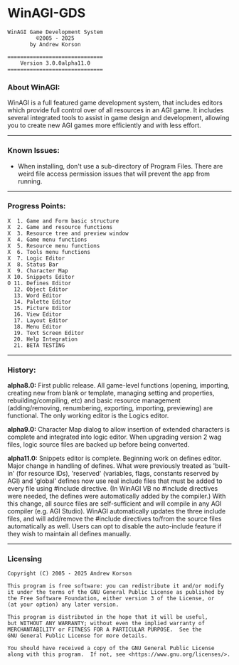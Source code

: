 
# WinAGI-GDS

    WinAGI Game Development System
             ©2005 - 2025
           by Andrew Korson
    
    ==============================                                   
        Version 3.0.0alpha11.0
    ==============================


### About WinAGI:  

WinAGI is a full featured game development system, that includes editors which provide full control over of all resources in an AGI game. It includes several integrated tools to assist in game design and development, allowing you to create new AGI games more efficiently and with less effort. 

---
  
  
### Known Issues:  

 - When installing, don't use a sub-directory of Program Files. There are weird file access permission issues that will prevent the app from running.

---
  
  
### Progress Points:  

    X  1. Game and Form basic structure
    X  2. Game and resource functions
    X  3. Resource tree and preview window
    X  4. Game menu functions
    X  5. Resource menu functions
    X  6. Tools menu functions
    X  7. Logic Editor
    X  8. Status Bar
    X  9. Character Map
    X 10. Snippets Editor
    O 11. Defines Editor
      12. Object Editor
      13. Word Editor
      14. Palette Editor
      15. Picture Editor
      16. View Editor
      17. Layout Editor
      18. Menu Editor
      19. Text Screen Editor
      20. Help Integration
      21. BETA TESTING

---

  
### History:  

**alpha8.0:** First public release. All game-level functions (opening, importing, creating new from blank or template, managing setting and properties, rebuilding/compiling, etc) and basic resource management (adding/removing, renumbering, exporting, importing, previewing) are functional. The only working editor is the Logics editor.  
  
  
**alpha9.0:** Character Map dialog to allow insertion of extended characters is complete and integrated into logic editor. When upgrading version 2 wag files, logic source files are backed up before being converted.  
  
  
**alpha11.0:** Snippets editor is complete. Beginning work on defines editor. Major change in handling of defines. What were previously treated as 'built-in' (for resource IDs), 'reserved' (variables, flags, constants reserved by AGI) and 'global' defines now use real include files that must be added to every file using #include directive. (In WinAGI VB no #include directives were needed, the defines were automatically added by the compiler.) With this change, all source files are self-sufficient and will compile in any AGI compiler (e.g. AGI Studio). WinAGI automatically updates the three include files, and will add/remove the #include directives to/from the source files automatically as well. Users can opt to disable the auto-include feature if they wish to maintain all defines manually.  

---

### Licensing

    Copyright (C) 2005 - 2025 Andrew Korson

    This program is free software: you can redistribute it and/or modify
    it under the terms of the GNU General Public License as published by
    the Free Software Foundation, either version 3 of the License, or
    (at your option) any later version.

    This program is distributed in the hope that it will be useful,
    but WITHOUT ANY WARRANTY; without even the implied warranty of
    MERCHANTABILITY or FITNESS FOR A PARTICULAR PURPOSE.  See the
    GNU General Public License for more details.

    You should have received a copy of the GNU General Public License
    along with this program.  If not, see <https://www.gnu.org/licenses/>. 

